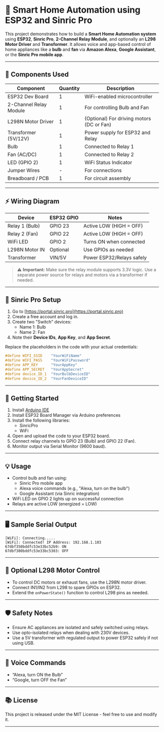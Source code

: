 # 🔌 Smart Home Automation using ESP32 and Sinric Pro

This project demonstrates how to build a **Smart Home Automation system** using **ESP32**, **Sinric Pro**, **2-Channel Relay Module**, and optionally an **L298 Motor Driver** and **Transformer**. It allows voice and app-based control of home appliances like a **bulb** and **fan** via **Amazon Alexa**, **Google Assistant**, or the **Sinric Pro mobile app**.

---

## 🧰 Components Used

| Component              | Quantity | Description                                  |
|------------------------|----------|----------------------------------------------|
| ESP32 Dev Board        | 1        | WiFi-enabled microcontroller                 |
| 2-Channel Relay Module | 1        | For controlling Bulb and Fan                 |
| L298N Motor Driver     | 1        | (Optional) For driving motors (DC or Fan)    |
| Transformer (5V/12V)   | 1        | Power supply for ESP32 and Relay             |
| Bulb                   | 1        | Connected to Relay 1                         |
| Fan (AC/DC)            | 1        | Connected to Relay 2                         |
| LED (GPIO 2)           | 1        | WiFi Status Indicator                        |
| Jumper Wires           | -        | For connections                              |
| Breadboard / PCB       | 1        | For circuit assembly                         |

---

## ⚡ Wiring Diagram

| Device         | ESP32 GPIO | Notes                     |
|----------------|------------|---------------------------|
| Relay 1 (Bulb) | GPIO 23    | Active LOW (HIGH = OFF)   |
| Relay 2 (Fan)  | GPIO 22    | Active LOW (HIGH = OFF)   |
| WiFi LED       | GPIO 2     | Turns ON when connected   |
| L298N Motor IN | Optional   | Use GPIOs as needed       |
| Transformer    | VIN/5V     | Power ESP32/Relays safely |

> ⚠️ **Important:** Make sure the relay module supports 3.3V logic. Use a separate power source for relays and motors via a transformer if needed.

---

## 🔐 Sinric Pro Setup

1. Go to [https://portal.sinric.pro](https://portal.sinric.pro)
2. Create a free account and log in.
3. Create two "Switch" devices:
   - Name 1: Bulb
   - Name 2: Fan
4. Note their **Device IDs**, **App Key**, and **App Secret**.

Replace the placeholders in the code with your actual credentials:
```cpp
#define WIFI_SSID    "YourWiFiName"
#define WIFI_PASS    "YourWiFiPassword"
#define APP_KEY      "YourAppKey"
#define APP_SECRET   "YourAppSecret"
#define device_ID_1  "YourBulbDeviceID"
#define device_ID_2  "YourFanDeviceID"
```

---

## 🚀 Getting Started

1. Install [Arduino IDE](https://www.arduino.cc/en/software)
2. Install ESP32 Board Manager via Arduino preferences
3. Install the following libraries:
   - SinricPro
   - WiFi
4. Open and upload the code to your ESP32 board.
5. Connect relay channels to GPIO 23 (Bulb) and GPIO 22 (Fan).
6. Monitor output via Serial Monitor (9600 baud).

---

## 💡 Usage

- Control bulb and fan using:
  - Sinric Pro mobile app
  - Alexa voice commands (e.g., "Alexa, turn on the bulb")
  - Google Assistant (via Sinric integration)
- WiFi LED on GPIO 2 lights up on successful connection
- Relays are active LOW (energized = LOW)

---

## 🖥️ Sample Serial Output

```
[WiFi]: Connecting.....
[WiFi]: Connected! IP Address: 192.168.1.103
67dbf350bddfc53e33bc52b9: ON
67dbf380bddfc53e33bc5303: OFF
```

---

## 🧠 Optional L298 Motor Control

- To control DC motors or exhaust fans, use the L298N motor driver.
- Connect IN1/IN2 from L298 to spare GPIOs on ESP32.
- Extend the `onPowerState()` function to control L298 pins as needed.

---

## 🛡️ Safety Notes

- Ensure AC appliances are isolated and safely switched using relays.
- Use opto-isolated relays when dealing with 230V devices.
- Use a 5V transformer with regulated output to power ESP32 safely if not using USB.

---

## 📱 Voice Commands

- “Alexa, turn ON the Bulb”
- “Google, turn OFF the Fan”

---

## 📚 License

This project is released under the MIT License - feel free to use and modify it.

---
